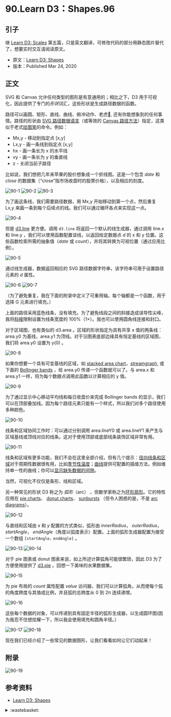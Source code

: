 # 90.Learn D3：Shapes.96

## <a name="start"></a> 引子
继 [Learn D3: Scales][url-pre] 第五篇，只是英文翻译，可修改代码的部分用静态图片替代了，想要实时交互请阅读原文。

- 原文：[Learn D3: Shapes][url-1]
- 版本：Published Mar 24, 2020

## <a name="title1"></a> 正文
SVG 和 Canvas 允许任何类型的图形是有意通用的；相比之下，D3 用于可视化，因此提供了专门的*形状*词汇，这些形状是生成路径数据的函数。

路径可以画圆、矩形、直线、曲线、俯冲动作、老虎🐅, 还有你能想象到的任何事情。路径的形状由 [SVG 路径数据语言][url-2]（或等效的 [Canvas 路径方法][url-3]）指定，这类似于老式[绘图笔][url-4]的命令。例如：
- Mx,y - 移动到指定点 [x,y]
- Lx,y - 画一条线到指定点 [x,y]
- hx - 画一条长为 x 的水平线
- vy - 画一条长为 y 的垂直线
- z - 关闭当前子路径

比如说，我们想把几年来苹果的股价想象成一个折线图。这是一个包含 *date* 和 *close* 的数据集（“close”指市场收盘时的股票价格），以及相应的刻度。

![90-1][url-local-1]
![90-2][url-local-2]
![90-3][url-local-3]

为了画这条线，我们需要路径数据，用 Mx,y 开始移动到第一个点，然后重复 Lx,y 来画一条到每个后续点的线。我们可以通过循环各点来实现这一点。

![90-4][url-local-4]

但是 [d3.line][url-5] 更方便。调用 `d3.line` 将返回一个默认的线生成器，通过调用 line.x 和 line.y ，我们可以使用函数配置该线，以返回给定数据点 *d* 的 x 和 y 位置。这些函数检索所需的抽象值（*date* 或 *count*），并将其转换为可视位置（通过应用比例）。

![90-5][url-local-5]

通过线生成器，数据返回相应的 SVG 路径数据字符串，该字符串可用于设置路径元素的 *d* 属性。

![90-6][url-local-6]
![90-7][url-local-7]

（为了避免重复，我在下面的附录中定义了可重用轴。每个轴都是一个函数，用于选择 G 元素进行填充。）

上面的路径采用蓝色线条，没有填充。为了避免线段之间的斜接造成误导性尖峰，我将[斜接][url-6]限制设置为线条宽度的 100%（1×）。我也可以使用圆角线连接和封口。

对于区域图，也有类似的 d3.area 。区域的形状指定为具有共享 x 值的两条线：area.y0 为基线，area.y1 为顶线。对于沿图表底部边缘具有恒定基线的区域图，我们将 area.y0 设置为 y(0) 。

![90-8][url-local-8]

如果你想要一个具有可变基线的区域，如 [stacked area chart][url-7]，[streamgraph][url-8], 或下面的 [Bollinger bands][url-9] ，给 area.y0 传递一个函数就可以了。与 area.x 和 area.y1 一样，将为每个数据点调用此函数以计算相应的 y 值。

![90-9][url-local-9]

为了通过显示中心移动平均线和每日收盘价来完成 Bollinger bands 的显示，我们可以在顶部叠加线。因为每个路径元素只能有一个样式，所以我们对多个路径使用多种颜色。

![90-10][url-local-10]

线条和区域协同工作时：可以通过分别调用 area.lineY0 或 area.lineY1 来产生与区域基线或顶线对应的线条。这对于使用顶部或底部线条装饰区域非常有用。

![90-11][url-local-11]

线条和区域有更多功能，我们不会在这里全部介绍，但有几个提示：[径向线条和区域][url-10]对于周期性数据很有用，比如[季节性温度][url-11]；[曲线][url-12]提供可配置的插值方法，例如维持单一性的曲线；你可以[显示缺失数据的间隙][url-13]。

当然，可视化不仅仅是条形、线和区域。

另一种常见的形状 D3 称之为 *弧形*（arc） ，但数学家称之为[环形扇形][url-14]。它的特性应用在 [pie charts][url-15]、 [donut charts][url-16]、 [sunbursts][url-17] （但令人困惑的是，不是 [arc diagrams][url-18]）。

![90-12][url-local-12]

与直线和区域由 *x* 和 *y* 配置的方式类似，弧形由 *innerRadius*， *outerRadius*， *startAngle*， *endAngle*（角度以弧度表示）配置。上面的弧形生成器配置为接受一个数组 `[startAngle，endAngle]` 。

![90-13][url-local-13]
![90-14][url-local-14]

对于 pie 图表或 donut 图表来说，如上所述计算弧角可能很繁琐，因此 D3 为了方便使用提供了 [d3.pie][url-19] 。回想一下美味的水果数据集。

![90-15][url-local-15]

为 pie 布局的 *count* 属性配置 *value* 访问器，我们可以计算弧角，从而使每个弧的角度跨度与其值成比例，并且弧的总跨度从 0 到 2π 连续递增。

![90-16][url-local-16]

这些每个数据的对象，可以传递到具有固定半径的弧形生成器，以生成圆环图(因为我忍不住想炫耀一下，所以我会使用填充和圆角半径。）

![90-17][url-local-17]
![90-18][url-local-18]

现在我们已经介绍了一些常见的数据图形，让我们看看如何让它们动起来！

## 附录

![90-19][url-local-19]


## <a name="reference"></a> 参考资料
- [Learn D3: Shapes][url-1]

[url-pre]:https://github.com/XXHolic/blog/issues/95
[url-1]:https://observablehq.com/@d3/learn-d3-shapes?collection=@d3/learn-d3
[url-2]:https://www.w3.org/TR/SVG/paths.html#TheDProperty
[url-3]:https://html.spec.whatwg.org/multipage/canvas.html#canvaspath
[url-4]:https://en.wikipedia.org/wiki/Plotter
[url-5]:https://observablehq.com/@d3/d3-line
[url-6]:https://developer.mozilla.org/en-US/docs/Web/SVG/Attribute/stroke-miterlimit
[url-7]:https://observablehq.com/@d3/stacked-area-chart
[url-8]:https://observablehq.com/@d3/streamgraph
[url-9]:https://observablehq.com/@d3/bollinger-bands
[url-10]:https://observablehq.com/@d3/d3-lineradial
[url-11]:https://observablehq.com/@d3/radial-area-chart
[url-12]:https://github.com/d3/d3-shape/blob/master/README.md#curves
[url-13]:https://observablehq.com/@d3/area-with-missing-data
[url-14]:https://en.wikipedia.org/wiki/Annulus_(mathematics)
[url-15]:https://observablehq.com/@d3/pie-chart
[url-16]:https://observablehq.com/@d3/donut-chart
[url-17]:https://observablehq.com/@d3/sunburst
[url-18]:https://observablehq.com/@d3/arc-diagram
[url-19]:https://github.com/d3/d3-shape/blob/master/README.md#pies




[url-local-1]:./images/90/1.png
[url-local-2]:./images/90/2.png
[url-local-3]:./images/90/3.png
[url-local-4]:./images/90/4.png
[url-local-5]:./images/90/5.png
[url-local-6]:./images/90/6.png
[url-local-7]:./images/90/7.png
[url-local-8]:./images/90/8.png
[url-local-9]:./images/90/9.png
[url-local-10]:./images/90/10.png
[url-local-11]:./images/90/11.png
[url-local-12]:./images/90/12.png
[url-local-13]:./images/90/13.png
[url-local-14]:./images/90/14.png
[url-local-15]:./images/90/15.png
[url-local-16]:./images/90/16.png
[url-local-17]:./images/90/17.png
[url-local-18]:./images/90/18.png
[url-local-19]:./images/90/19.png

<details>
<summary>:wastebasket:</summary>

玩《巫师 3》主线差不多推进了一半，玩着玩着越打越顺手，然后发现老是想着“推剧情，清任务”。

有一次突然意识到自己似乎陷入到一种“上瘾”的状态，只是想一味的找个目标推进，然后产生一丝自我满足的成就感。

有时候时间长了自己反而感觉到没劲，有必要反思下自己该如何去享受一个游戏：
- 游戏的世界观及设定了解及思考和想象。
- 游戏的操作及战斗，赋能等基本系统设置的体验，有意识的去思考探索，发现不同的组合玩法。
- 关注分支故事的设计及讲述。
- 如果有玩过同类型游戏，相互比较一下，有助于减少走过多弯路。


</details>

[url-local-poster]:./images/90/poster.jpg
